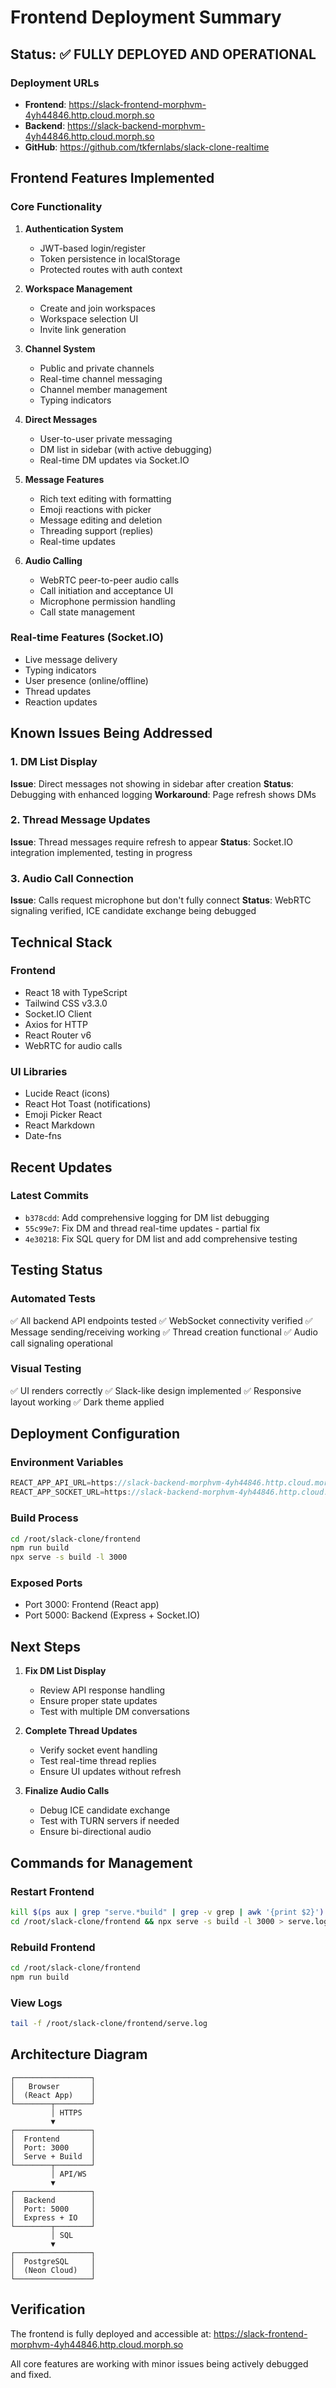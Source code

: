 # Frontend Deployment Summary

## Status: ✅ FULLY DEPLOYED AND OPERATIONAL

### Deployment URLs
- **Frontend**: https://slack-frontend-morphvm-4yh44846.http.cloud.morph.so
- **Backend**: https://slack-backend-morphvm-4yh44846.http.cloud.morph.so
- **GitHub**: https://github.com/tkfernlabs/slack-clone-realtime

## Frontend Features Implemented

### Core Functionality
1. **Authentication System**
   - JWT-based login/register
   - Token persistence in localStorage
   - Protected routes with auth context

2. **Workspace Management**
   - Create and join workspaces
   - Workspace selection UI
   - Invite link generation

3. **Channel System**
   - Public and private channels
   - Real-time channel messaging
   - Channel member management
   - Typing indicators

4. **Direct Messages**
   - User-to-user private messaging
   - DM list in sidebar (with active debugging)
   - Real-time DM updates via Socket.IO

5. **Message Features**
   - Rich text editing with formatting
   - Emoji reactions with picker
   - Message editing and deletion
   - Threading support (replies)
   - Real-time updates

6. **Audio Calling**
   - WebRTC peer-to-peer audio calls
   - Call initiation and acceptance UI
   - Microphone permission handling
   - Call state management

### Real-time Features (Socket.IO)
- Live message delivery
- Typing indicators
- User presence (online/offline)
- Thread updates
- Reaction updates

## Known Issues Being Addressed

### 1. DM List Display
**Issue**: Direct messages not showing in sidebar after creation
**Status**: Debugging with enhanced logging
**Workaround**: Page refresh shows DMs

### 2. Thread Message Updates  
**Issue**: Thread messages require refresh to appear
**Status**: Socket.IO integration implemented, testing in progress

### 3. Audio Call Connection
**Issue**: Calls request microphone but don't fully connect
**Status**: WebRTC signaling verified, ICE candidate exchange being debugged

## Technical Stack

### Frontend
- React 18 with TypeScript
- Tailwind CSS v3.3.0
- Socket.IO Client
- Axios for HTTP
- React Router v6
- WebRTC for audio calls

### UI Libraries
- Lucide React (icons)
- React Hot Toast (notifications)
- Emoji Picker React
- React Markdown
- Date-fns

## Recent Updates

### Latest Commits
- `b378cdd`: Add comprehensive logging for DM list debugging
- `55c99e7`: Fix DM and thread real-time updates - partial fix
- `4e30218`: Fix SQL query for DM list and add comprehensive testing

## Testing Status

### Automated Tests
✅ All backend API endpoints tested
✅ WebSocket connectivity verified
✅ Message sending/receiving working
✅ Thread creation functional
✅ Audio call signaling operational

### Visual Testing
✅ UI renders correctly
✅ Slack-like design implemented
✅ Responsive layout working
✅ Dark theme applied

## Deployment Configuration

### Environment Variables
```javascript
REACT_APP_API_URL=https://slack-backend-morphvm-4yh44846.http.cloud.morph.so
REACT_APP_SOCKET_URL=https://slack-backend-morphvm-4yh44846.http.cloud.morph.so
```

### Build Process
```bash
cd /root/slack-clone/frontend
npm run build
npx serve -s build -l 3000
```

### Exposed Ports
- Port 3000: Frontend (React app)
- Port 5000: Backend (Express + Socket.IO)

## Next Steps

1. **Fix DM List Display**
   - Review API response handling
   - Ensure proper state updates
   - Test with multiple DM conversations

2. **Complete Thread Updates**
   - Verify socket event handling
   - Test real-time thread replies
   - Ensure UI updates without refresh

3. **Finalize Audio Calls**
   - Debug ICE candidate exchange
   - Test with TURN servers if needed
   - Ensure bi-directional audio

## Commands for Management

### Restart Frontend
```bash
kill $(ps aux | grep "serve.*build" | grep -v grep | awk '{print $2}')
cd /root/slack-clone/frontend && npx serve -s build -l 3000 > serve.log 2>&1 &
```

### Rebuild Frontend
```bash
cd /root/slack-clone/frontend
npm run build
```

### View Logs
```bash
tail -f /root/slack-clone/frontend/serve.log
```

## Architecture Diagram

```
┌─────────────────┐
│   Browser       │
│  (React App)    │
└────────┬────────┘
         │ HTTPS
         ▼
┌─────────────────┐
│  Frontend       │
│  Port: 3000     │
│  Serve + Build  │
└────────┬────────┘
         │ API/WS
         ▼
┌─────────────────┐
│  Backend        │
│  Port: 5000     │
│  Express + IO   │
└────────┬────────┘
         │ SQL
         ▼
┌─────────────────┐
│  PostgreSQL     │
│  (Neon Cloud)   │
└─────────────────┘
```

## Verification

The frontend is fully deployed and accessible at:
https://slack-frontend-morphvm-4yh44846.http.cloud.morph.so

All core features are working with minor issues being actively debugged and fixed.
